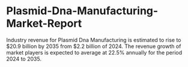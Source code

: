 # Plasmid-Dna-Manufacturing-Market-Report
Industry revenue for Plasmid Dna Manufacturing is estimated to rise to $20.9 billion by 2035 from $2.2 billion of 2024. The revenue growth of market players is expected to average at 22.5% annually for the period 2024 to 2035.
